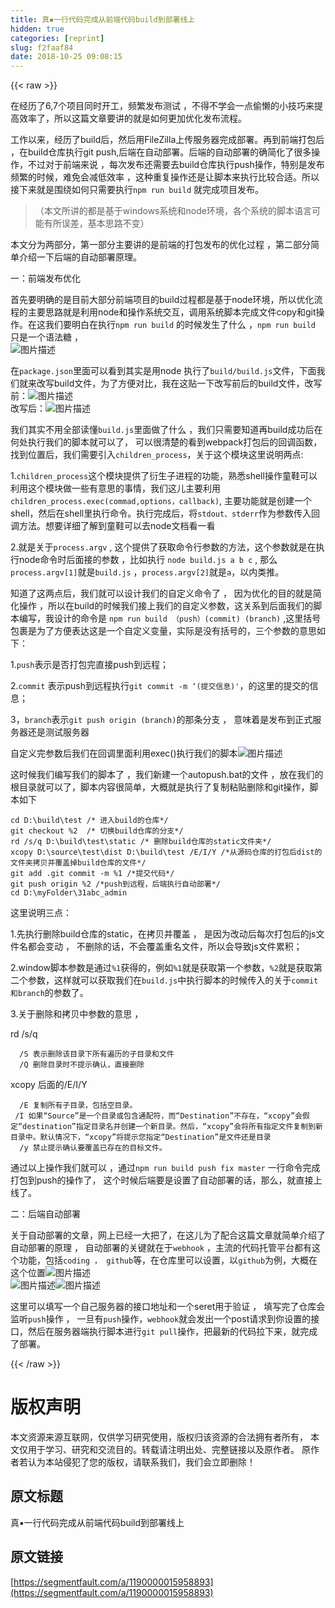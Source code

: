 ```yaml
---
title: 真▪一行代码完成从前端代码build到部署线上
hidden: true
categories: [reprint]
slug: f2faaf84
date: 2018-10-25 09:08:15
---
```


{{< raw >}}
<p>&#x5728;&#x7ECF;&#x5386;&#x4E86;6,7&#x4E2A;&#x9879;&#x76EE;&#x540C;&#x65F6;&#x5F00;&#x5DE5;&#xFF0C;&#x9891;&#x7E41;&#x53D1;&#x5E03;&#x6D4B;&#x8BD5; &#xFF0C;&#x4E0D;&#x5F97;&#x4E0D;&#x5B66;&#x4F1A;&#x4E00;&#x70B9;&#x5077;&#x61D2;&#x7684;&#x5C0F;&#x6280;&#x5DE7;&#x6765;&#x63D0;&#x9AD8;&#x6548;&#x7387;&#x4E86;&#xFF0C;&#x6240;&#x4EE5;&#x8FD9;&#x7BC7;&#x6587;&#x7AE0;&#x8981;&#x8BB2;&#x7684;&#x5C31;&#x662F;&#x5982;&#x4F55;&#x66F4;&#x52A0;&#x4F18;&#x5316;&#x53D1;&#x5E03;&#x6D41;&#x7A0B;&#x3002;</p><p>&#x5DE5;&#x4F5C;&#x4EE5;&#x6765;&#xFF0C;&#x7ECF;&#x5386;&#x4E86;build&#x540E;&#xFF0C;&#x7136;&#x540E;&#x7528;FileZilla&#x4E0A;&#x4F20;&#x670D;&#x52A1;&#x5668;&#x5B8C;&#x6210;&#x90E8;&#x7F72;&#x3002;&#x518D;&#x5230;&#x524D;&#x7AEF;&#x6253;&#x5305;&#x540E; &#xFF0C;&#x5728;build&#x4ED3;&#x5E93;&#x6267;&#x884C;git push,&#x540E;&#x7AEF;&#x5728;&#x81EA;&#x52A8;&#x90E8;&#x7F72;&#x3002;&#x540E;&#x7AEF;&#x7684;&#x81EA;&#x52A8;&#x90E8;&#x7F72;&#x7684;&#x786E;&#x7B80;&#x5316;&#x4E86;&#x5F88;&#x591A;&#x64CD;&#x4F5C;&#xFF0C;&#x4E0D;&#x8FC7;&#x5BF9;&#x4E8E;&#x524D;&#x7AEF;&#x6765;&#x8BF4; &#xFF0C;&#x6BCF;&#x6B21;&#x53D1;&#x5E03;&#x8FD8;&#x9700;&#x8981;&#x53BB;build&#x4ED3;&#x5E93;&#x6267;&#x884C;push&#x64CD;&#x4F5C;&#xFF0C;&#x7279;&#x522B;&#x662F;&#x53D1;&#x5E03;&#x9891;&#x7E41;&#x7684;&#x65F6;&#x5019;&#xFF0C;&#x96BE;&#x514D;&#x4F1A;&#x51CF;&#x4F4E;&#x6548;&#x7387; &#xFF0C;&#x8FD9;&#x79CD;&#x91CD;&#x590D;&#x64CD;&#x4F5C;&#x8FD8;&#x662F;&#x8BA9;&#x811A;&#x672C;&#x6765;&#x6267;&#x884C;&#x6BD4;&#x8F83;&#x5408;&#x9002;&#x3002;&#x6240;&#x4EE5;&#x63A5;&#x4E0B;&#x6765;&#x5C31;&#x662F;&#x56F4;&#x7ED5;&#x5982;&#x4F55;&#x53EA;&#x9700;&#x8981;&#x6267;&#x884C;<code>npm run build</code> &#x5C31;&#x5B8C;&#x6210;&#x9879;&#x76EE;&#x53D1;&#x5E03;&#x3002;</p><blockquote>&#xFF08;&#x672C;&#x6587;&#x6240;&#x8BB2;&#x7684;&#x90FD;&#x662F;&#x57FA;&#x4E8E;windows&#x7CFB;&#x7EDF;&#x548C;node&#x73AF;&#x5883;&#xFF0C;&#x5404;&#x4E2A;&#x7CFB;&#x7EDF;&#x7684;&#x811A;&#x672C;&#x8BED;&#x8A00;&#x53EF;&#x80FD;&#x6709;&#x6240;&#x8BEF;&#x5DEE;&#xFF0C;&#x57FA;&#x672C;&#x601D;&#x8DEF;&#x4E0D;&#x53D8;&#xFF09;</blockquote><p>&#x672C;&#x6587;&#x5206;&#x4E3A;&#x4E24;&#x90E8;&#x5206;&#xFF0C;&#x7B2C;&#x4E00;&#x90E8;&#x5206;&#x4E3B;&#x8981;&#x8BB2;&#x7684;&#x662F;&#x524D;&#x7AEF;&#x7684;&#x6253;&#x5305;&#x53D1;&#x5E03;&#x7684;&#x4F18;&#x5316;&#x8FC7;&#x7A0B; &#xFF0C;&#x7B2C;&#x4E8C;&#x90E8;&#x5206;&#x7B80;&#x5355;&#x4ECB;&#x7ECD;&#x4E00;&#x4E0B;&#x540E;&#x7AEF;&#x7684;&#x81EA;&#x52A8;&#x90E8;&#x7F72;&#x539F;&#x7406;&#x3002;</p><p>&#x4E00;&#xFF1A;&#x524D;&#x7AEF;&#x53D1;&#x5E03;&#x4F18;&#x5316;</p><p>&#x9996;&#x5148;&#x8981;&#x660E;&#x786E;&#x7684;&#x662F;&#x76EE;&#x524D;&#x5927;&#x90E8;&#x5206;&#x524D;&#x7AEF;&#x9879;&#x76EE;&#x7684;build&#x8FC7;&#x7A0B;&#x90FD;&#x662F;&#x57FA;&#x4E8E;node&#x73AF;&#x5883;&#xFF0C;&#x6240;&#x4EE5;&#x4F18;&#x5316;&#x6D41;&#x7A0B;&#x7684;&#x4E3B;&#x8981;&#x601D;&#x8DEF;&#x5C31;&#x662F;&#x5229;&#x7528;node&#x548C;&#x64CD;&#x4F5C;&#x7CFB;&#x7EDF;&#x4EA4;&#x4E92;&#xFF0C;&#x8C03;&#x7528;&#x7CFB;&#x7EDF;&#x811A;&#x672C;&#x5B8C;&#x6210;&#x6587;&#x4EF6;copy&#x548C;git&#x64CD;&#x4F5C;&#x3002;&#x5728;&#x8FD9;&#x6211;&#x4EEC;&#x8981;&#x660E;&#x767D;&#x5728;&#x6267;&#x884C;<code>npm run build</code> &#x7684;&#x65F6;&#x5019;&#x53D1;&#x751F;&#x4E86;&#x4EC0;&#x4E48; &#xFF0C;<code>npm run build</code> &#x53EA;&#x662F;&#x4E00;&#x4E2A;&#x8BED;&#x6CD5;&#x7CD6; &#xFF0C;<br><span class="img-wrap"><img data-src="/img/bVbe7L5?w=1131&amp;h=168" src="https://static.alili.tech/img/bVbe7L5?w=1131&amp;h=168" alt="&#x56FE;&#x7247;&#x63CF;&#x8FF0;" title="&#x56FE;&#x7247;&#x63CF;&#x8FF0;" style="cursor:pointer;display:inline"></span></p><p>&#x5728;<code>package.json</code>&#x91CC;&#x9762;&#x53EF;&#x4EE5;&#x770B;&#x5230;&#x5176;&#x5B9E;&#x662F;&#x7528;node &#x6267;&#x884C;&#x4E86;<code>build/build.js</code>&#x6587;&#x4EF6;&#xFF0C;&#x4E0B;&#x9762;&#x6211;&#x4EEC;&#x5C31;&#x6765;&#x6539;&#x5199;build&#x6587;&#x4EF6;&#xFF0C;&#x4E3A;&#x4E86;&#x65B9;&#x4FBF;&#x5BF9;&#x6BD4;&#xFF0C;&#x6211;&#x5728;&#x8FD9;&#x8D34;&#x4E00;&#x4E0B;&#x6539;&#x5199;&#x524D;&#x540E;&#x7684;build&#x6587;&#x4EF6;&#xFF0C;&#x6539;&#x5199;&#x524D;&#xFF1A;<span class="img-wrap"><img data-src="/img/bVbe7Ma?w=1445&amp;h=908" src="https://static.alili.tech/img/bVbe7Ma?w=1445&amp;h=908" alt="&#x56FE;&#x7247;&#x63CF;&#x8FF0;" title="&#x56FE;&#x7247;&#x63CF;&#x8FF0;" style="cursor:pointer;display:inline"></span><br>&#x6539;&#x5199;&#x540E;&#xFF1A;<span class="img-wrap"><img data-src="/img/bVbe7Mb?w=766&amp;h=914" src="https://static.alili.tech/img/bVbe7Mb?w=766&amp;h=914" alt="&#x56FE;&#x7247;&#x63CF;&#x8FF0;" title="&#x56FE;&#x7247;&#x63CF;&#x8FF0;" style="cursor:pointer;display:inline"></span></p><p>&#x6211;&#x4EEC;&#x5176;&#x5B9E;&#x4E0D;&#x7528;&#x5168;&#x90E8;&#x8BFB;&#x61C2;<code>build.js</code>&#x91CC;&#x9762;&#x505A;&#x4E86;&#x4EC0;&#x4E48; &#xFF0C;&#x6211;&#x4EEC;&#x53EA;&#x9700;&#x8981;&#x77E5;&#x9053;&#x518D;build&#x6210;&#x529F;&#x540E;&#x5728;&#x4F55;&#x5904;&#x6267;&#x884C;&#x6211;&#x4EEC;&#x7684;&#x811A;&#x672C;&#x5C31;&#x53EF;&#x4EE5;&#x4E86;&#xFF0C; &#x53EF;&#x4EE5;&#x5F88;&#x6E05;&#x695A;&#x7684;&#x770B;&#x5230;webpack&#x6253;&#x5305;&#x540E;&#x7684;&#x56DE;&#x8C03;&#x51FD;&#x6570;&#xFF0C;&#x627E;&#x5230;&#x4F4D;&#x7F6E;&#x540E;&#xFF0C;&#x6211;&#x4EEC;&#x9700;&#x8981;&#x5F15;&#x5165;<code>children_process</code>&#xFF0C;&#x5173;&#x4E8E;&#x8FD9;&#x4E2A;&#x6A21;&#x5757;&#x8FD9;&#x91CC;&#x8BF4;&#x660E;&#x4E24;&#x70B9;:</p><p>1.<code>children_process</code>&#x8FD9;&#x4E2A;&#x6A21;&#x5757;&#x63D0;&#x4F9B;&#x4E86;&#x884D;&#x751F;&#x5B50;&#x8FDB;&#x7A0B;&#x7684;&#x529F;&#x80FD;&#xFF0C;&#x719F;&#x6089;shell&#x64CD;&#x4F5C;&#x7AE5;&#x978B;&#x53EF;&#x4EE5;&#x5229;&#x7528;&#x8FD9;&#x4E2A;&#x6A21;&#x5757;&#x505A;&#x4E00;&#x4E9B;&#x6709;&#x610F;&#x601D;&#x7684;&#x4E8B;&#x60C5;&#xFF0C;&#x6211;&#x4EEC;&#x8FD9;&#x513F;&#x4E3B;&#x8981;&#x5229;&#x7528;<code>children_process.exec(commad,options&#xFF0C;callback)</code>, &#x4E3B;&#x8981;&#x529F;&#x80FD;&#x5C31;&#x662F;&#x521B;&#x5EFA;&#x4E00;&#x4E2A;shell&#xFF0C;&#x7136;&#x540E;&#x5728;shell&#x91CC;&#x6267;&#x884C;&#x547D;&#x4EE4;&#x3002;&#x6267;&#x884C;&#x5B8C;&#x6210;&#x540E;&#xFF0C;&#x5C06;<code>stdout&#x3001;stderr</code>&#x4F5C;&#x4E3A;&#x53C2;&#x6570;&#x4F20;&#x5165;&#x56DE;&#x8C03;&#x65B9;&#x6CD5;&#x3002;&#x60F3;&#x8981;&#x8BE6;&#x7EC6;&#x4E86;&#x89E3;&#x5230;&#x7AE5;&#x978B;&#x53EF;&#x4EE5;&#x53BB;node&#x6587;&#x6863;&#x770B;&#x4E00;&#x770B;</p><p>2.&#x5C31;&#x662F;&#x5173;&#x4E8E;<code>process.argv</code> , &#x8FD9;&#x4E2A;&#x63D0;&#x4F9B;&#x4E86;&#x83B7;&#x53D6;&#x547D;&#x4EE4;&#x884C;&#x53C2;&#x6570;&#x7684;&#x65B9;&#x6CD5;&#xFF0C;&#x8FD9;&#x4E2A;&#x53C2;&#x6570;&#x5C31;&#x662F;&#x5728;&#x6267;&#x884C;node&#x547D;&#x4EE4;&#x65F6;&#x540E;&#x9762;&#x63A5;&#x7684;&#x53C2;&#x6570; &#xFF0C;&#x6BD4;&#x5982;&#x6267;&#x884C; <code>node build.js a b c</code> , &#x90A3;&#x4E48;<code>process.argv[1]</code>&#x5C31;&#x662F;<code>build.js</code> &#xFF0C;<code>process.argv[2]</code>&#x5C31;&#x662F;<code>a</code>&#xFF0C;&#x4EE5;&#x5185;&#x7C7B;&#x63A8;&#x3002;</p><p>&#x77E5;&#x9053;&#x4E86;&#x8FD9;&#x4E24;&#x70B9;&#x540E;&#xFF0C;&#x6211;&#x4EEC;&#x5C31;&#x53EF;&#x4EE5;&#x8BBE;&#x8BA1;&#x6211;&#x4EEC;&#x7684;&#x81EA;&#x5B9A;&#x4E49;&#x547D;&#x4EE4;&#x4E86; &#xFF0C; &#x56E0;&#x4E3A;&#x4F18;&#x5316;&#x7684;&#x76EE;&#x7684;&#x5C31;&#x662F;&#x7B80;&#x5316;&#x64CD;&#x4F5C; &#xFF0C;&#x6240;&#x4EE5;&#x5728;build&#x7684;&#x65F6;&#x5019;&#x6211;&#x4EEC;&#x63A5;&#x4E0A;&#x6211;&#x4EEC;&#x7684;&#x81EA;&#x5B9A;&#x4E49;&#x53C2;&#x6570;&#xFF0C;&#x8FD9;&#x5173;&#x7CFB;&#x5230;&#x540E;&#x9762;&#x6211;&#x4EEC;&#x7684;&#x811A;&#x672C;&#x7F16;&#x5199;&#xFF0C;&#x6211;&#x8BBE;&#x8BA1;&#x7684;&#x547D;&#x4EE4;&#x662F; <code>npm run build &#xFF08;push&#xFF09;(commit) (branch)</code> ,&#x8FD9;&#x91CC;&#x62EC;&#x53F7;&#x5305;&#x88F9;&#x662F;&#x4E3A;&#x4E86;&#x65B9;&#x4FBF;&#x8868;&#x8FBE;&#x8FD9;&#x662F;&#x4E00;&#x4E2A;&#x81EA;&#x5B9A;&#x4E49;&#x53D8;&#x91CF;&#xFF0C;&#x5B9E;&#x9645;&#x662F;&#x6CA1;&#x6709;&#x62EC;&#x53F7;&#x7684;&#xFF0C;&#x4E09;&#x4E2A;&#x53C2;&#x6570;&#x7684;&#x610F;&#x601D;&#x5982;&#x4E0B;&#xFF1A;</p><p>1.<code>push</code>&#x8868;&#x793A;&#x662F;&#x5426;&#x6253;&#x5305;&#x5B8C;&#x76F4;&#x63A5;push&#x5230;&#x8FDC;&#x7A0B;&#xFF1B;</p><p>2.<code>commit</code> &#x8868;&#x793A;push&#x5230;&#x8FDC;&#x7A0B;&#x6267;&#x884C;<code>git commit -m &#x2018;(&#x63D0;&#x4EA4;&#x4FE1;&#x606F;)&apos;</code>&#xFF0C;&#x7684;&#x8FD9;&#x91CC;&#x7684;&#x63D0;&#x4EA4;&#x7684;&#x4FE1;&#x606F;&#xFF1B;</p><p>3&#xFF0C;<code>branch</code>&#x8868;&#x793A;<code>git push origin (branch)</code>&#x7684;&#x90A3;&#x6761;&#x5206;&#x652F; &#xFF0C; &#x610F;&#x5473;&#x7740;&#x662F;&#x53D1;&#x5E03;&#x5230;&#x6B63;&#x5F0F;&#x670D;&#x52A1;&#x5668;&#x8FD8;&#x662F;&#x6D4B;&#x8BD5;&#x670D;&#x52A1;&#x5668;</p><p>&#x81EA;&#x5B9A;&#x4E49;&#x5B8C;&#x53C2;&#x6570;&#x540E;&#x6211;&#x4EEC;&#x5728;&#x56DE;&#x8C03;&#x91CC;&#x9762;&#x5229;&#x7528;exec()&#x6267;&#x884C;&#x6211;&#x4EEC;&#x7684;&#x811A;&#x672C;<span class="img-wrap"><img data-src="/img/bVbe7Mv?w=985&amp;h=233" src="https://static.alili.tech/img/bVbe7Mv?w=985&amp;h=233" alt="&#x56FE;&#x7247;&#x63CF;&#x8FF0;" title="&#x56FE;&#x7247;&#x63CF;&#x8FF0;" style="cursor:pointer;display:inline"></span></p><p>&#x8FD9;&#x65F6;&#x5019;&#x6211;&#x4EEC;&#x7F16;&#x5199;&#x6211;&#x4EEC;&#x7684;&#x811A;&#x672C;&#x4E86; &#xFF0C;&#x6211;&#x4EEC;&#x65B0;&#x5EFA;&#x4E00;&#x4E2A;autopush.bat&#x7684;&#x6587;&#x4EF6; &#xFF0C;&#x653E;&#x5728;&#x6211;&#x4EEC;&#x7684;&#x6839;&#x76EE;&#x5F55;&#x5C31;&#x53EF;&#x4EE5;&#x4E86;&#xFF0C;&#x811A;&#x672C;&#x5185;&#x5BB9;&#x5F88;&#x7B80;&#x5355;&#xFF0C;&#x5927;&#x6982;&#x5C31;&#x662F;&#x6267;&#x884C;&#x4E86;&#x590D;&#x5236;&#x7C98;&#x8D34;&#x5220;&#x9664;&#x548C;git&#x64CD;&#x4F5C;&#xFF0C;&#x811A;&#x672C;&#x5982;&#x4E0B;</p><div class="widget-codetool" style="display:none"><div class="widget-codetool--inner"><span class="selectCode code-tool" data-toggle="tooltip" data-placement="top" title="" data-original-title="&#x5168;&#x9009;"></span> <span type="button" class="copyCode code-tool" data-toggle="tooltip" data-placement="top" data-clipboard-text="cd D:\build\test /* &#x8FDB;&#x5165;build&#x7684;&#x4ED3;&#x5E93;*/
git checkout %2  /* &#x5207;&#x6362;build&#x4ED3;&#x5E93;&#x7684;&#x5206;&#x652F;*/
rd /s/q D:\build\test\static /* &#x5220;&#x9664;build&#x4ED3;&#x5E93;&#x7684;static&#x6587;&#x4EF6;&#x5939;*/
xcopy D:\source\test\dist D:\build\test /E/I/Y /*&#x4ECE;&#x6E90;&#x7801;&#x4ED3;&#x5E93;&#x7684;&#x6253;&#x5305;&#x540E;dist&#x7684;&#x6587;&#x4EF6;&#x5939;&#x62F7;&#x8D1D;&#x5E76;&#x8986;&#x76D6;&#x6389;build&#x4ED3;&#x5E93;&#x7684;&#x6587;&#x4EF6;*/
git add .git commit -m %1 /*&#x63D0;&#x4EA4;&#x4EE3;&#x7801;*/
git push origin %2 /*push&#x5230;&#x8FDC;&#x7A0B;&#xFF0C;&#x540E;&#x7AEF;&#x6267;&#x884C;&#x81EA;&#x52A8;&#x90E8;&#x7F72;*/
cd D:\myFolder\31abc_admin
" title="" data-original-title="&#x590D;&#x5236;"></span> <span type="button" class="saveToNote code-tool" data-toggle="tooltip" data-placement="top" title="" data-original-title="&#x653E;&#x8FDB;&#x7B14;&#x8BB0;"></span></div></div><pre class="hljs groovy"><code>cd <span class="hljs-string">D:</span>\build\test <span class="hljs-comment">/* &#x8FDB;&#x5165;build&#x7684;&#x4ED3;&#x5E93;*/</span>
git checkout %<span class="hljs-number">2</span>  <span class="hljs-comment">/* &#x5207;&#x6362;build&#x4ED3;&#x5E93;&#x7684;&#x5206;&#x652F;*/</span>
rd <span class="hljs-regexp">/s/</span>q <span class="hljs-string">D:</span>\build\test\<span class="hljs-keyword">static</span> <span class="hljs-comment">/* &#x5220;&#x9664;build&#x4ED3;&#x5E93;&#x7684;static&#x6587;&#x4EF6;&#x5939;*/</span>
xcopy <span class="hljs-string">D:</span>\source\test\dist <span class="hljs-string">D:</span>\build\test <span class="hljs-regexp">/E/</span>I<span class="hljs-regexp">/Y /</span>*&#x4ECE;&#x6E90;&#x7801;&#x4ED3;&#x5E93;&#x7684;&#x6253;&#x5305;&#x540E;dist&#x7684;&#x6587;&#x4EF6;&#x5939;&#x62F7;&#x8D1D;&#x5E76;&#x8986;&#x76D6;&#x6389;build&#x4ED3;&#x5E93;&#x7684;&#x6587;&#x4EF6;*/
git add .git commit -m %<span class="hljs-number">1</span> <span class="hljs-comment">/*&#x63D0;&#x4EA4;&#x4EE3;&#x7801;*/</span>
git push origin %<span class="hljs-number">2</span> <span class="hljs-comment">/*push&#x5230;&#x8FDC;&#x7A0B;&#xFF0C;&#x540E;&#x7AEF;&#x6267;&#x884C;&#x81EA;&#x52A8;&#x90E8;&#x7F72;*/</span>
cd <span class="hljs-string">D:</span>\myFolder\<span class="hljs-number">31</span>abc_admin
</code></pre><p>&#x8FD9;&#x91CC;&#x8BF4;&#x660E;&#x4E09;&#x70B9;&#xFF1A;</p><p>1.&#x5148;&#x6267;&#x884C;&#x5220;&#x9664;build&#x4ED3;&#x5E93;&#x7684;static&#xFF0C;&#x5728;&#x62F7;&#x8D1D;&#x5E76;&#x8986;&#x76D6; &#xFF0C; &#x662F;&#x56E0;&#x4E3A;&#x6539;&#x52A8;&#x540E;&#x6BCF;&#x6B21;&#x6253;&#x5305;&#x540E;&#x7684;js&#x6587;&#x4EF6;&#x540D;&#x90FD;&#x4F1A;&#x53D8;&#x52A8; &#xFF0C; &#x4E0D;&#x5220;&#x9664;&#x7684;&#x8BDD;&#xFF0C;&#x4E0D;&#x4F1A;&#x8986;&#x76D6;&#x91CD;&#x540D;&#x6587;&#x4EF6;&#xFF0C;&#x6240;&#x4EE5;&#x4F1A;&#x5BFC;&#x81F4;js&#x6587;&#x4EF6;&#x7D2F;&#x79EF;&#xFF1B;</p><p>2.window&#x811A;&#x672C;&#x53C2;&#x6570;&#x662F;&#x901A;&#x8FC7;<code>%1</code>&#x83B7;&#x5F97;&#x7684;&#xFF0C;&#x4F8B;&#x5982;<code>%1</code>&#x5C31;&#x662F;&#x83B7;&#x53D6;&#x7B2C;&#x4E00;&#x4E2A;&#x53C2;&#x6570;&#xFF0C;<code>%2</code>&#x5C31;&#x662F;&#x83B7;&#x53D6;&#x7B2C;&#x4E8C;&#x4E2A;&#x53C2;&#x6570;&#xFF0C;&#x8FD9;&#x6837;&#x5C31;&#x53EF;&#x4EE5;&#x83B7;&#x53D6;&#x6211;&#x4EEC;&#x5728;<code>build.js</code>&#x4E2D;&#x6267;&#x884C;&#x811A;&#x672C;&#x7684;&#x65F6;&#x5019;&#x4F20;&#x5165;&#x7684;&#x5173;&#x4E8E;<code>commit&#x548C;branch</code>&#x7684;&#x53C2;&#x6570;&#x4E86;&#x3002;</p><p>3.&#x5173;&#x4E8E;&#x5220;&#x9664;&#x548C;&#x62F7;&#x8D1D;&#x4E2D;&#x53C2;&#x6570;&#x7684;&#x610F;&#x601D; &#xFF0C;</p><p>rd /s/q</p><div class="widget-codetool" style="display:none"><div class="widget-codetool--inner"><span class="selectCode code-tool" data-toggle="tooltip" data-placement="top" title="" data-original-title="&#x5168;&#x9009;"></span> <span type="button" class="copyCode code-tool" data-toggle="tooltip" data-placement="top" data-clipboard-text="  /S &#x8868;&#x793A;&#x5220;&#x9664;&#x8BE5;&#x76EE;&#x5F55;&#x4E0B;&#x6240;&#x6709;&#x904D;&#x5386;&#x7684;&#x5B50;&#x76EE;&#x5F55;&#x548C;&#x6587;&#x4EF6;
  /Q &#x5220;&#x9664;&#x76EE;&#x5F55;&#x65F6;&#x4E0D;&#x63D0;&#x793A;&#x786E;&#x8BA4;&#xFF0C;&#x76F4;&#x63A5;&#x5220;&#x9664;" title="" data-original-title="&#x590D;&#x5236;"></span> <span type="button" class="saveToNote code-tool" data-toggle="tooltip" data-placement="top" title="" data-original-title="&#x653E;&#x8FDB;&#x7B14;&#x8BB0;"></span></div></div><pre class="hljs"><code>  /S &#x8868;&#x793A;&#x5220;&#x9664;&#x8BE5;&#x76EE;&#x5F55;&#x4E0B;&#x6240;&#x6709;&#x904D;&#x5386;&#x7684;&#x5B50;&#x76EE;&#x5F55;&#x548C;&#x6587;&#x4EF6;
  /Q &#x5220;&#x9664;&#x76EE;&#x5F55;&#x65F6;&#x4E0D;&#x63D0;&#x793A;&#x786E;&#x8BA4;&#xFF0C;&#x76F4;&#x63A5;&#x5220;&#x9664;</code></pre><p>xcopy &#x540E;&#x9762;&#x7684;/E/I/Y</p><div class="widget-codetool" style="display:none"><div class="widget-codetool--inner"><span class="selectCode code-tool" data-toggle="tooltip" data-placement="top" title="" data-original-title="&#x5168;&#x9009;"></span> <span type="button" class="copyCode code-tool" data-toggle="tooltip" data-placement="top" data-clipboard-text="  /E &#x590D;&#x5236;&#x6240;&#x6709;&#x5B50;&#x76EE;&#x5F55;&#xFF0C;&#x5305;&#x62EC;&#x7A7A;&#x76EE;&#x5F55;&#x3002;
 /I &#x5982;&#x679C;&#x201C;Source&#x201D;&#x662F;&#x4E00;&#x4E2A;&#x76EE;&#x5F55;&#x6216;&#x5305;&#x542B;&#x901A;&#x914D;&#x7B26;&#xFF0C;&#x800C;&#x201C;Destination&#x201D;&#x4E0D;&#x5B58;&#x5728;&#xFF0C;&#x201C;xcopy&#x201D;&#x4F1A;&#x5047;&#x5B9A;&#x201C;destination&#x201D;&#x6307;&#x5B9A;&#x76EE;&#x5F55;&#x540D;&#x5E76;&#x521B;&#x5EFA;&#x4E00;&#x4E2A;&#x65B0;&#x76EE;&#x5F55;&#x3002;&#x7136;&#x540E;&#xFF0C;&#x201C;xcopy&#x201D;&#x4F1A;&#x5C06;&#x6240;&#x6709;&#x6307;&#x5B9A;&#x6587;&#x4EF6;&#x590D;&#x5236;&#x5230;&#x65B0;&#x76EE;&#x5F55;&#x4E2D;&#x3002;&#x9ED8;&#x8BA4;&#x60C5;&#x51B5;&#x4E0B;&#xFF0C;&#x201C;xcopy&#x201D;&#x5C06;&#x63D0;&#x793A;&#x60A8;&#x6307;&#x5B9A;&#x201C;Destination&#x201D;&#x662F;&#x6587;&#x4EF6;&#x8FD8;&#x662F;&#x76EE;&#x5F55;
  /y &#x7981;&#x6B62;&#x63D0;&#x793A;&#x786E;&#x8BA4;&#x8981;&#x8986;&#x76D6;&#x5DF2;&#x5B58;&#x5728;&#x7684;&#x76EE;&#x6807;&#x6587;&#x4EF6;&#x3002;" title="" data-original-title="&#x590D;&#x5236;"></span> <span type="button" class="saveToNote code-tool" data-toggle="tooltip" data-placement="top" title="" data-original-title="&#x653E;&#x8FDB;&#x7B14;&#x8BB0;"></span></div></div><pre class="hljs dos"><code>  /E &#x590D;&#x5236;&#x6240;&#x6709;&#x5B50;&#x76EE;&#x5F55;&#xFF0C;&#x5305;&#x62EC;&#x7A7A;&#x76EE;&#x5F55;&#x3002;
 /I &#x5982;&#x679C;&#x201C;Source&#x201D;&#x662F;&#x4E00;&#x4E2A;&#x76EE;&#x5F55;&#x6216;&#x5305;&#x542B;&#x901A;&#x914D;&#x7B26;&#xFF0C;&#x800C;&#x201C;Destination&#x201D;&#x4E0D;&#x5B58;&#x5728;&#xFF0C;&#x201C;<span class="hljs-built_in">xcopy</span>&#x201D;&#x4F1A;&#x5047;&#x5B9A;&#x201C;destination&#x201D;&#x6307;&#x5B9A;&#x76EE;&#x5F55;&#x540D;&#x5E76;&#x521B;&#x5EFA;&#x4E00;&#x4E2A;&#x65B0;&#x76EE;&#x5F55;&#x3002;&#x7136;&#x540E;&#xFF0C;&#x201C;<span class="hljs-built_in">xcopy</span>&#x201D;&#x4F1A;&#x5C06;&#x6240;&#x6709;&#x6307;&#x5B9A;&#x6587;&#x4EF6;&#x590D;&#x5236;&#x5230;&#x65B0;&#x76EE;&#x5F55;&#x4E2D;&#x3002;&#x9ED8;&#x8BA4;&#x60C5;&#x51B5;&#x4E0B;&#xFF0C;&#x201C;<span class="hljs-built_in">xcopy</span>&#x201D;&#x5C06;&#x63D0;&#x793A;&#x60A8;&#x6307;&#x5B9A;&#x201C;Destination&#x201D;&#x662F;&#x6587;&#x4EF6;&#x8FD8;&#x662F;&#x76EE;&#x5F55;
  /y &#x7981;&#x6B62;&#x63D0;&#x793A;&#x786E;&#x8BA4;&#x8981;&#x8986;&#x76D6;&#x5DF2;&#x5B58;&#x5728;&#x7684;&#x76EE;&#x6807;&#x6587;&#x4EF6;&#x3002;</code></pre><p>&#x901A;&#x8FC7;&#x4EE5;&#x4E0A;&#x64CD;&#x4F5C;&#x6211;&#x4EEC;&#x5C31;&#x53EF;&#x4EE5; &#xFF0C;&#x901A;&#x8FC7;<code>npm run build push fix master</code> &#x4E00;&#x884C;&#x547D;&#x4EE4;&#x5B8C;&#x6210;&#x6253;&#x5305;&#x5230;push&#x7684;&#x64CD;&#x4F5C;&#x4E86;&#xFF0C; &#x8FD9;&#x4E2A;&#x65F6;&#x5019;&#x540E;&#x7AEF;&#x8981;&#x662F;&#x8BBE;&#x7F6E;&#x4E86;&#x81EA;&#x52A8;&#x90E8;&#x7F72;&#x7684;&#x8BDD;&#xFF0C;&#x90A3;&#x4E48;&#xFF0C;&#x5C31;&#x76F4;&#x63A5;&#x4E0A;&#x7EBF;&#x4E86;&#x3002;</p><p>&#x4E8C;&#xFF1A;&#x540E;&#x7AEF;&#x81EA;&#x52A8;&#x90E8;&#x7F72;</p><p>&#x5173;&#x4E8E;&#x81EA;&#x52A8;&#x90E8;&#x7F72;&#x7684;&#x6587;&#x7AE0;&#xFF0C;&#x7F51;&#x4E0A;&#x5DF2;&#x7ECF;&#x4E00;&#x5927;&#x628A;&#x4E86;&#xFF0C;&#x5728;&#x8FD9;&#x513F;&#x4E3A;&#x4E86;&#x914D;&#x5408;&#x8FD9;&#x7BC7;&#x6587;&#x7AE0;&#x5C31;&#x7B80;&#x5355;&#x4ECB;&#x7ECD;&#x4E86;&#x81EA;&#x52A8;&#x90E8;&#x7F72;&#x7684;&#x539F;&#x7406; &#xFF0C; &#x81EA;&#x52A8;&#x90E8;&#x7F72;&#x7684;&#x5173;&#x952E;&#x5C31;&#x5728;&#x4E8E;<code>webhook</code> &#xFF0C;&#x4E3B;&#x6D41;&#x7684;&#x4EE3;&#x7801;&#x6258;&#x7BA1;&#x5E73;&#x53F0;&#x90FD;&#x6709;&#x8FD9;&#x4E2A;&#x529F;&#x80FD;&#xFF0C;&#x5305;&#x62EC;<code>coding &#xFF0C; github</code>&#x7B49;&#xFF0C;&#x5728;&#x4ED3;&#x5E93;&#x91CC;&#x53EF;&#x4EE5;&#x8BBE;&#x7F6E;&#xFF0C;&#x4EE5;<code>github</code>&#x4E3A;&#x4F8B;&#xFF0C;&#x5927;&#x6982;&#x5728;&#x8FD9;&#x4E2A;&#x4F4D;&#x7F6E;<span class="img-wrap"><img data-src="/img/bVbe7MI?w=1097&amp;h=181" src="https://static.alili.tech/img/bVbe7MI?w=1097&amp;h=181" alt="&#x56FE;&#x7247;&#x63CF;&#x8FF0;" title="&#x56FE;&#x7247;&#x63CF;&#x8FF0;" style="cursor:pointer;display:inline"></span><br><span class="img-wrap"><img data-src="/img/bVbe7MJ?w=1299&amp;h=570" src="https://static.alili.tech/img/bVbe7MJ?w=1299&amp;h=570" alt="&#x56FE;&#x7247;&#x63CF;&#x8FF0;" title="&#x56FE;&#x7247;&#x63CF;&#x8FF0;" style="cursor:pointer;display:inline"></span><span class="img-wrap"><img data-src="/img/bVbe7MK?w=695&amp;h=802" src="https://static.alili.tech/img/bVbe7MK?w=695&amp;h=802" alt="&#x56FE;&#x7247;&#x63CF;&#x8FF0;" title="&#x56FE;&#x7247;&#x63CF;&#x8FF0;" style="cursor:pointer;display:inline"></span></p><p>&#x8FD9;&#x91CC;&#x53EF;&#x4EE5;&#x586B;&#x5199;&#x4E00;&#x4E2A;&#x81EA;&#x5DF1;&#x670D;&#x52A1;&#x5668;&#x7684;&#x63A5;&#x53E3;&#x5730;&#x5740;&#x548C;&#x4E00;&#x4E2A;seret&#x7528;&#x4E8E;&#x9A8C;&#x8BC1; &#xFF0C; &#x586B;&#x5199;&#x5B8C;&#x4E86;&#x4ED3;&#x5E93;&#x4F1A;&#x76D1;&#x542C;<code>push</code>&#x64CD;&#x4F5C; &#xFF0C; &#x4E00;&#x65E6;&#x6709;<code>push</code>&#x64CD;&#x4F5C;&#xFF0C;<code>webhook</code>&#x5C31;&#x4F1A;&#x53D1;&#x51FA;&#x4E00;&#x4E2A;post&#x8BF7;&#x6C42;&#x5230;&#x4F60;&#x8BBE;&#x7F6E;&#x7684;&#x63A5;&#x53E3;&#xFF0C;&#x7136;&#x540E;&#x5728;&#x670D;&#x52A1;&#x5668;&#x7AEF;&#x6267;&#x884C;&#x811A;&#x672C;&#x8FDB;&#x884C;<code>git pull</code>&#x64CD;&#x4F5C;&#xFF0C;&#x628A;&#x6700;&#x65B0;&#x7684;&#x4EE3;&#x7801;&#x62C9;&#x4E0B;&#x6765;&#xFF0C;&#x5C31;&#x5B8C;&#x6210;&#x4E86;&#x90E8;&#x7F72;&#x3002;</p>
{{< /raw >}}

# 版权声明
本文资源来源互联网，仅供学习研究使用，版权归该资源的合法拥有者所有，
本文仅用于学习、研究和交流目的。转载请注明出处、完整链接以及原作者。
原作者若认为本站侵犯了您的版权，请联系我们，我们会立即删除！

## 原文标题
真▪一行代码完成从前端代码build到部署线上

## 原文链接
[https://segmentfault.com/a/1190000015958893](https://segmentfault.com/a/1190000015958893)

